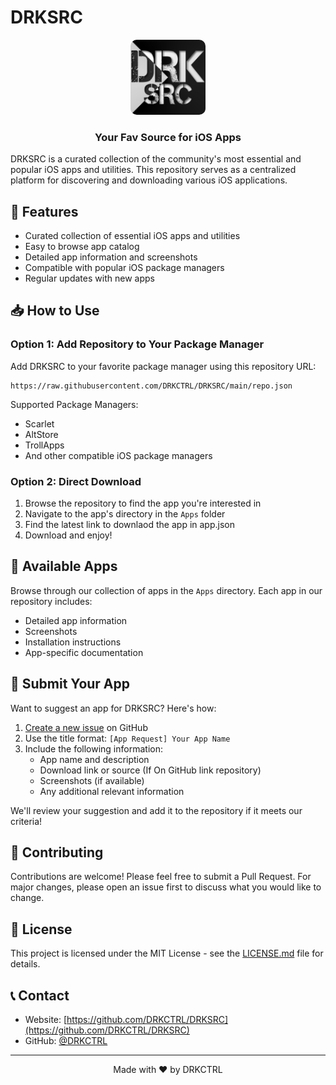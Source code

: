 # DRKSRC

<div align="center">
  <img src="assets/DRKSRC.png" alt="DRKSRC Logo" width="120" style="border-radius: 10px;"/>
  <h3>Your Fav Source for iOS Apps</h3>
</div>

DRKSRC is a curated collection of the community's most essential and popular iOS apps and utilities. This repository serves as a centralized platform for discovering and downloading various iOS applications.

## 🚀 Features

- Curated collection of essential iOS apps and utilities
- Easy to browse app catalog
- Detailed app information and screenshots
- Compatible with popular iOS package managers
- Regular updates with new apps

## 📥 How to Use

### Option 1: Add Repository to Your Package Manager

Add DRKSRC to your favorite package manager using this repository URL:
```
https://raw.githubusercontent.com/DRKCTRL/DRKSRC/main/repo.json
```

Supported Package Managers:
- Scarlet
- AltStore
- TrollApps
- And other compatible iOS package managers

### Option 2: Direct Download

1. Browse the repository to find the app you're interested in
2. Navigate to the app's directory in the `Apps` folder
3. Find the latest link to downlaod the app in app.json
4. Download and enjoy!

## 📱 Available Apps

Browse through our collection of apps in the `Apps` directory. Each app in our repository includes:
- Detailed app information
- Screenshots
- Installation instructions
- App-specific documentation

## 🤝 Submit Your App

Want to suggest an app for DRKSRC? Here's how:

1. [Create a new issue](https://github.com/DRKCTRL/DRKSRC/issues/new) on GitHub
2. Use the title format: `[App Request] Your App Name`
3. Include the following information:
   - App name and description
   - Download link or source (If On GitHub link repository)
   - Screenshots (if available)
   - Any additional relevant information

We'll review your suggestion and add it to the repository if it meets our criteria!

## 🤝 Contributing

Contributions are welcome! Please feel free to submit a Pull Request. For major changes, please open an issue first to discuss what you would like to change.

## 📄 License

This project is licensed under the MIT License - see the [LICENSE.md](LICENSE.md) file for details.

## 📞 Contact

- Website: [https://github.com/DRKCTRL/DRKSRC](https://github.com/DRKCTRL/DRKSRC)
- GitHub: [@DRKCTRL](https://github.com/DRKCTRL)

---

<div align="center">
  Made with ❤️ by DRKCTRL
</div> 
